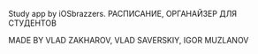 Study app by iOSbrazzers.
РАСПИСАНИЕ, ОРГАНАЙЗЕР ДЛЯ СТУДЕНТОВ

MADE BY VLAD ZAKHAROV, VLAD SAVERSKIY, IGOR MUZLANOV
